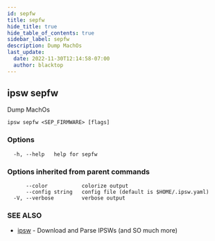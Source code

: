 ```yaml
---
id: sepfw
title: sepfw
hide_title: true
hide_table_of_contents: true
sidebar_label: sepfw
description: Dump MachOs
last_update:
  date: 2022-11-30T12:14:58-07:00
  author: blacktop
---
```

## ipsw sepfw

Dump MachOs

```
ipsw sepfw <SEP_FIRMWARE> [flags]
```

### Options

```
  -h, --help   help for sepfw
```

### Options inherited from parent commands

```
      --color           colorize output
      --config string   config file (default is $HOME/.ipsw.yaml)
  -V, --verbose         verbose output
```

### SEE ALSO

* [ipsw](/docs/cli/ipsw)	 - Download and Parse IPSWs (and SO much more)

